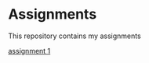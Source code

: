 # Assignments
This repository contains my assignments

[assignment 1](https://github.com/annelottevroon/Assignments/blob/master/Assignment%20week%202%20AA%20Vroon.ipynb)
